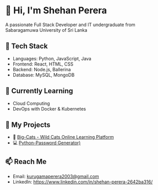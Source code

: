 # 👋 Hi, I'm Shehan Perera
A passionate Full Stack Developer and IT undergraduate from Sabaragamuwa University of Sri Lanka 

## 🔧 Tech Stack
- Languages: Python, JavaScript, Java
- Frontend: React, HTML, CSS
- Backend: Node.js, Ballerina
- Database: MySQL, MongoDB

## 🧠 Currently Learning
- Cloud Computing
- DevOps with Docker & Kubernetes

## 🔗 My Projects
- 🚀 [Big-Cats - Wild Cats Online Learning Platform](https://github.com/Shehanruby-67523/Big-Cats)
- 💻 [Python-Password Generator)](https://github.com/Shehanruby-67523/python-password-generator)

## 📫 Reach Me
- Email: kurugamaperera2003@gmail.com
- LinkedIn: https://www.linkedin.com/in/shehan-perera-2642ba316/
